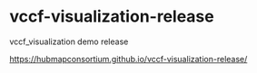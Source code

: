 # vccf-visualization-release
vccf_visualization demo release

https://hubmapconsortium.github.io/vccf-visualization-release/
